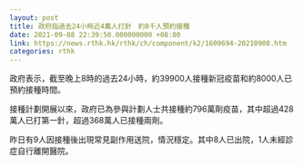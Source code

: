```yaml
---
layout: post
title: 政府指過去24小時近4萬人打針　約8千人預約接種
date: 2021-09-08 22:39:50.000000000 +08:00
link: https://news.rthk.hk/rthk/ch/component/k2/1609694-20210908.htm
categories: rthk
---
```


政府表示，截至晚上8時的過去24小時，約39900人接種新冠疫苗和約8000人已預約接種時間。

接種計劃開展以來，政府已為參與計劃人士共接種約796萬劑疫苗，其中超過428萬人已打第一針，超過368萬人已接種兩劑。

昨日有9人因接種後出現常見副作用送院，情況穩定。其中8人已出院，1人未經診症自行離開醫院。
